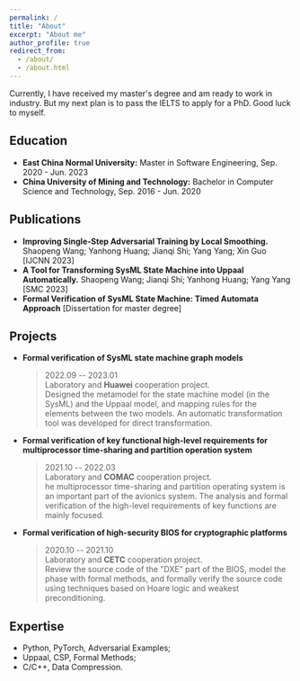 ```yaml
---
permalink: /
title: "About"
excerpt: "About me"
author_profile: true
redirect_from: 
  - /about/
  - /about.html
---
```

Currently, I have received my master's degree and am ready to work in industry. 
But my next plan is to pass the IELTS to apply for a PhD. Good luck to myself.


Education
---
* **East China Normal University:** Master in Software Engineering, Sep. 2020 - Jun. 2023
* **China University of Mining and Technology:** Bachelor in Computer Science and Technology, Sep. 2016 - Jun. 2020

Publications
---
* **Improving Single-Step Adversarial Training by Local Smoothing.** Shaopeng Wang; Yanhong Huang; Jianqi Shi; Yang Yang; Xin Guo [IJCNN 2023]
* **A Tool for Transforming SysML State Machine into Uppaal Automatically.** Shaopeng Wang; Jianqi Shi; Yanhong Huang; Yang Yang [SMC 2023]
* **Formal Verification of SysML State Machine: Timed Automata Approach** [Dissertation for master degree]

Projects
---
* **Formal verification of SysML state machine graph models**
  > 2022.09 -- 2023.01  
  > Laboratory and **Huawei** cooperation project.  
  > Designed the metamodel for the state machine model (in the SysML) and the Uppaal model, and mapping rules for the elements between the two models. An automatic transformation tool was developed for direct transformation.

* **Formal verification of key functional high-level requirements for multiprocessor time-sharing and partition operation system**
  > 2021.10 -- 2022.03  
  > Laboratory and **COMAC** cooperation project.  
  > he multiprocessor time-sharing and partition operating system is an important part of the avionics system. The analysis and formal verification of the high-level requirements of key functions are mainly focused.

* **Formal verification of high-security BIOS for cryptographic platforms** 
  > 2020.10 -- 2021.10  
  > Laboratory and **CETC** cooperation project.  
  > Review the source code of the "DXE" part of the BIOS, model the phase with formal methods, and formally verify the source code using techniques based on Hoare logic and weakest preconditioning.  

Expertise
---
* Python, PyTorch, Adversarial Examples;
* Uppaal, CSP, Formal Methods;
* C/C++, Data Compression.